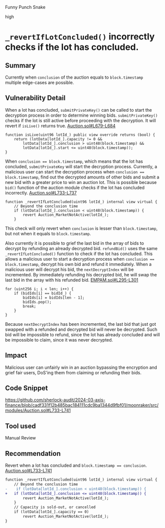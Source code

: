 Funny Punch Snake

high

# `_revertIfLotConcluded()` incorrectly checks if the lot has concluded.

## Summary
Currently when `conclusion` of the auction equals to `block.timestamp` multiple edge-cases are possible.
## Vulnerability Detail
When a lot has concluded, `submitPrivateKey()` can be called to start the decryption process in order to determine winning bids.
`submitPrivateKey()` checks if the lot is still active before proceeding with the decryption. It will revert if `isLive()` returns true.
[Auction.sol#L679-L684](https://github.com/sherlock-audit/2024-03-axis-finance/blob/cadf331f12b485bac184111cdc9ba1344d9fbf01/moonraker/src/modules/Auction.sol#L679-L684)
```solidity
function isLive(uint96 lotId_) public view override returns (bool) {
    return (lotData[lotId_].capacity != 0 &&
        lotData[lotId_].conclusion > uint48(block.timestamp) &&
        lotData[lotId_].start <= uint48(block.timestamp));
}
```
When `conclusion == block.timestamp`, which means that the lot has concluded, `submitPrivateKey` will start the decryption process.
Currently, a malicious user can start the decryption process when `conclusion == block.timestamp`, find out the decrypted amounts of other bids and submit a new bid with a greater price to win an auction lot. This is possible because `bid()` function of the auction module checks if the lot has concluded incorrectly. 
[Auction.sol#L733-L737](https://github.com/sherlock-audit/2024-03-axis-finance/blob/cadf331f12b485bac184111cdc9ba1344d9fbf01/moonraker/src/modules/Auction.sol#L733-L737)
```solidity
function _revertIfLotConcluded(uint96 lotId_) internal view virtual {
    // Beyond the conclusion time
    if (lotData[lotId_].conclusion < uint48(block.timestamp)) {
        revert Auction_MarketNotActive(lotId_);
    }
```
This check will only revert when `conclusion` is lesser than `block.timestamp`, but not when it equals to `block.timestamp`.

Also currently it is possible to grief the last bid in the array of bids to decrypt by refunding an already decrypted bid. `refundBid()` uses the same `_revertIfLotConcluded()` function to check if the lot has concluded. 
This allows a malicious user to start a decryption process when `conclusion == block.timestamp`, decrypt his own bid and refund it immediately. 
When a malicious user will decrypt his bid, the `nextDecryptIndex` will be incremented. By immediately refunding his decrypted bid, he will swap the last bid in the array with his refunded bid.
[EMPAM.sol#L295-L301](https://github.com/sherlock-audit/2024-03-axis-finance/blob/cadf331f12b485bac184111cdc9ba1344d9fbf01/moonraker/src/modules/auctions/EMPAM.sol#L295-L301)
```solidity
for (uint256 i; i < len; i++) {
    if (bidIds[i] == bidId_) {
        bidIds[i] = bidIds[len - 1];
        bidIds.pop();
        break;
    }
}
```
Because `nextDecryptIndex` has been incremented, the last bid that just got swapped with a refunded and decrypted bid will never be decrypted. Such bid will be impossible to refund, since the lot has already concluded and will be impossible to claim, since it was never decrypted.
## Impact
Malicious user can unfairly win in an auction bypassing the encryption and grief fair users, DoS'ing them from claiming or refunding their bids.
## Code Snippet
https://github.com/sherlock-audit/2024-03-axis-finance/blob/cadf331f12b485bac184111cdc9ba1344d9fbf01/moonraker/src/modules/Auction.sol#L733-L741
## Tool used

Manual Review

## Recommendation
Revert when a lot has concluded and `block.timestamp == conclusion`.
[Auction.sol#L733-L741](https://github.com/sherlock-audit/2024-03-axis-finance/blob/cadf331f12b485bac184111cdc9ba1344d9fbf01/moonraker/src/modules/Auction.sol#L733-L741)
```diff
function _revertIfLotConcluded(uint96 lotId_) internal view virtual {
    // Beyond the conclusion time
-    if (lotData[lotId_].conclusion < uint48(block.timestamp)) {
+   if (lotData[lotId_].conclusion <= uint48(block.timestamp)) {
        revert Auction_MarketNotActive(lotId_);
    }
    // Capacity is sold-out, or cancelled
    if (lotData[lotId_].capacity == 0)
        revert Auction_MarketNotActive(lotId_);
}
```